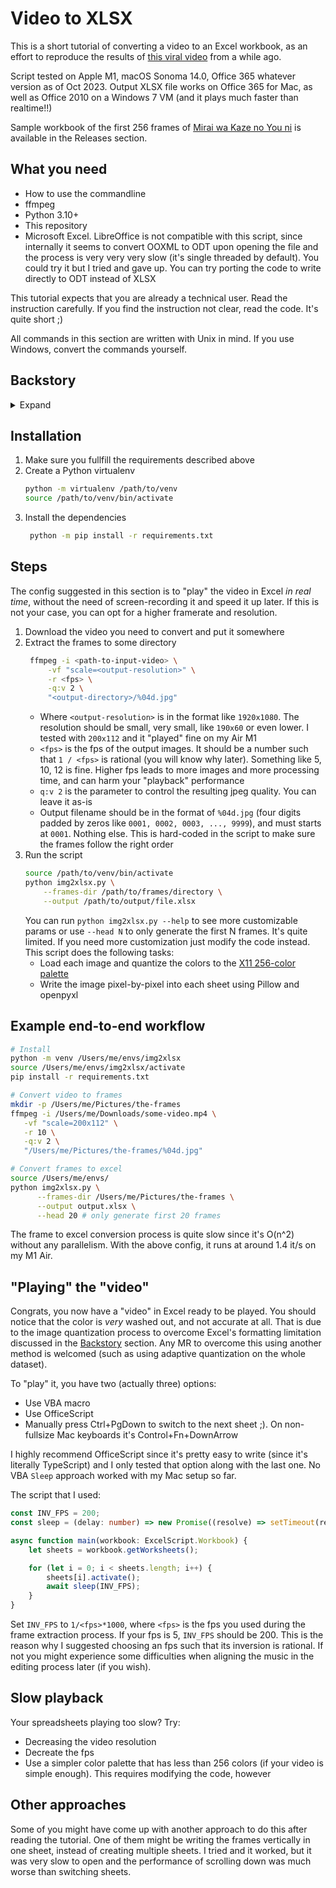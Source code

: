 # Video to XLSX

This is a short tutorial of converting a video to an Excel workbook, as an effort to reproduce the results of [this viral video](https://www.facebook.com/watch/?v=1963929290331098) from a while ago.

Script tested on Apple M1, macOS Sonoma 14.0, Office 365 whatever version as of Oct 2023. 
Output XLSX file works on Office 365 for Mac, as well as Office 2010 on a Windows 7 VM (and it plays much faster than realtime!!)

Sample workbook of the first 256 frames of [Mirai wa Kaze no You ni](https://www.youtube.com/watch?v=l6t2PFGRgbY) is available in the Releases section.

## What you need
- How to use the commandline
- ffmpeg
- Python 3.10+
- This repository
- Microsoft Excel. LibreOffice is not compatible with this script, since internally it seems to convert OOXML to ODT upon opening the file and the process is very very very slow (it's single threaded by default). You could try it but I tried and gave up. You can try porting the code to write directly to ODT instead of XLSX

This tutorial expects that you are already a technical user. Read the instruction carefully. If you find the instruction not clear, read the code. It's quite short ;)

All commands in this section are written with Unix in mind. If you use Windows, convert the commands yourself.

## Backstory

<details>
  <summary>Expand</summary>
Back in 2018, I came across a video of someone using Excel to play the anime opening "Only My Railgun". I thought it was such a cool, outside-the-box idea! Being a total tech geek, I tried to recreate it myself with C#.NET and the Microsoft.Office.Interop API to fill each cell with the color of the matching pixel. But it was way too slow to actually work. Parallel programming? As if! I was just a high school student and didn't know nothing about that advanced stuff. Actually, the approach in this repo still does not use concurrency because the openpyxl API is not thread-safe per workbook. It could work regardless, but I have not tried.  


The major issue was that if you fill in the colors as-is, Excel will error out and say the file is corrupted. This is because of a [known limitation](https://learn.microsoft.com/en-us/office/troubleshoot/excel/too-many-different-cell-formats-in-excel) where Excel workbooks can only have 64,000 unique cell formatting combinations. With each frame being 160x90 pixels, that's 14,400 possible color combos per sheet. So you can only fit like 4.44 frames before hitting the limit. That lined up with what I saw - I could only fill 4 or 5 sheets before corrupting the workbook.  


Several days ago, I revisited this idea after a few years. I have come to know a lot more about how stuff work under the hood, as well as the dirty techniques to preprocess various types of data, including images. The hidden weapon is color quantization. This knocks down the number of color combinations to just 128 (as in this tutorial).
</details>

## Installation

1. Make sure you fullfill the requirements described above
2. Create a Python virtualenv
   ```bash
   python -m virtualenv /path/to/venv
   source /path/to/venv/bin/activate
   ```
3. Install the dependencies
   ```bash
    python -m pip install -r requirements.txt
   ```

## Steps

The config suggested in this section is to "play" the video in Excel _in real time_, without the need of screen-recording it and speed it up later. If this is not your case, you can opt for a higher framerate and resolution.

1. Download the video you need to convert and put it somewhere
2. Extract the frames to some directory
   ```bash
    ffmpeg -i <path-to-input-video> \
        -vf "scale=<output-resolution>" \
        -r <fps> \
        -q:v 2 \
        "<output-directory>/%04d.jpg"
   ```
   - Where `<output-resolution>` is in the format like `1920x1080`. The resolution should be small, very small, like `190x60` or even lower. I tested with `200x112` and it "played" fine on my Air M1
   - `<fps>` is the fps of the output images. It should be a number such that `1 / <fps>` is rational (you will know why later). Something like 5, 10, 12 is fine. Higher fps leads to more images and more processing time, and can harm your "playback" performance
   - `q:v 2` is the parameter to control the resulting jpeg quality. You can leave it as-is
   - Output filename should be in the format of `%04d.jpg` (four digits padded by zeros like `0001, 0002, 0003, ..., 9999`), and must starts at `0001`. Nothing else. This is hard-coded in the script to make sure the frames follow the right order
3. Run the script
   ```bash
   source /path/to/venv/bin/activate
   python img2xlsx.py \
       --frames-dir /path/to/frames/directory \
       --output /path/to/output/file.xlsx
   ```
   You can run `python img2xlsx.py --help` to see more customizable params or use `--head N` to only generate the first N frames. It's quite limited. If you need more customization just modify the code instead.
   This script does the following tasks:
   - Load each image and quantize the colors to the [X11 256-color palette](https://www.ditig.com/256-colors-cheat-sheet)
   - Write the image pixel-by-pixel into each sheet using Pillow and openpyxl

## Example end-to-end workflow

```bash
# Install
python -m venv /Users/me/envs/img2xlsx
source /Users/me/envs/img2xlsx/activate
pip install -r requirements.txt

# Convert video to frames
mkdir -p /Users/me/Pictures/the-frames
ffmpeg -i /Users/me/Downloads/some-video.mp4 \
   -vf "scale=200x112" \
   -r 10 \
   -q:v 2 \
   "/Users/me/Pictures/the-frames/%04d.jpg"

# Convert frames to excel
source /Users/me/envs/
python img2xlsx.py \
      --frames-dir /Users/me/Pictures/the-frames \
      --output output.xlsx \
      --head 20 # only generate first 20 frames
```

The frame to excel conversion process is quite slow since it's O(n^2) without any parallelism. With the above config, it runs at around 1.4 it/s on my M1 Air.

## "Playing" the "video"

Congrats, you now have a "video" in Excel ready to be played. You should notice that the color is _very_ washed out, and not accurate at all. That is due to the image quantization process to overcome Excel's formatting limitation discussed in the [Backstory](#backstory) section. Any MR to overcome this using another method is welcomed (such as using adaptive quantization on the whole dataset).

To "play" it, you have two (actually three) options:
- Use VBA macro
- Use OfficeScript
- Manually press Ctrl+PgDown to switch to the next sheet ;). On non-fullsize Mac keyboards it's Control+Fn+DownArrow

I highly recommend OfficeScript since it's pretty easy to write (since it's literally TypeScript) and I only tested that option along with the last one. No VBA `Sleep` approach worked with my Mac setup so far.

The script that I used:

```ts
const INV_FPS = 200;
const sleep = (delay: number) => new Promise((resolve) => setTimeout(resolve, delay));

async function main(workbook: ExcelScript.Workbook) {
    let sheets = workbook.getWorksheets();

    for (let i = 0; i < sheets.length; i++) {
        sheets[i].activate();
        await sleep(INV_FPS);
    }
}
```

Set `INV_FPS` to `1/<fps>*1000`, where `<fps>` is the fps you used during the frame extraction process. If your fps is 5, `INV_FPS` should be 200. This is the reason why I suggested choosing an fps such that its inversion is rational. If not you might experience some difficulties when aligning the music in the editing process later (if you wish).

## Slow playback
Your spreadsheets playing too slow? Try:
- Decreasing the video resolution
- Decreate the fps
- Use a simpler color palette that has less than 256 colors (if your video is simple enough). This requires modifying the code, however

## Other approaches
Some of you might have come up with another approach to do this after reading the tutorial. One of them might be writing the frames vertically in one sheet, instead of creating multiple sheets. I tried and it worked, but it was very slow to open and the performance of scrolling down was much worse than switching sheets.
